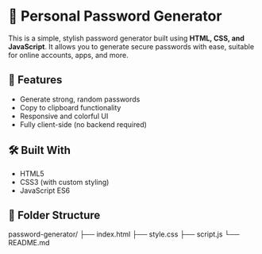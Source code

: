 # 🔐 Personal Password Generator

This is a simple, stylish password generator built using **HTML, CSS, and JavaScript**. It allows you to generate secure passwords with ease, suitable for online accounts, apps, and more.

## 🚀 Features
- Generate strong, random passwords
- Copy to clipboard functionality
- Responsive and colorful UI
- Fully client-side (no backend required)

## 🛠️ Built With
- HTML5
- CSS3 (with custom styling)
- JavaScript ES6

## 📂 Folder Structure
password-generator/
├── index.html
├── style.css
├── script.js
└── README.md
